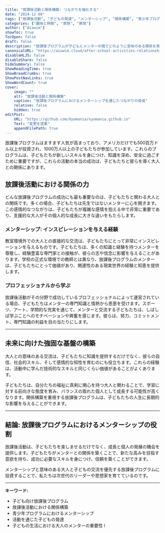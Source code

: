 ```yaml
---
title: "放課後活動と関係構築: つながりを強化する"
date: "2024-12-08"
tags: ["放課後活動", "子どもの発達", "メンターシップ", "関係構築", "青少年プログラム"]
categories: ["趣味と時間", "家族", "教育"]
author: ["Aixwim"]
showToc: true
TocOpen: false
draft: false
description: "放課後プログラムが子どもとメンターの間でどのように意味のある関係を育むか、そしてそのつながりが成長と成功にとってなぜ重要であるかを探ります。"
canonicalURL: "https://aixwim.cloud/after-school-activities-relationship-building"
disableHLJS: false
disableShare: false
hideSummary: false
ShowReadingTime: true
ShowBreadCrumbs: true
ShowPostNavLinks: true
ShowWordCount: true
cover:
    image: ""
    alt: "放課後活動と関係構築"
    caption: "放課後プログラムにおけるメンターシップを通じたつながりの育成"
    relative: false
    hidden: true
editPost:
    URL: "https://github.com/Xyomania/xyomania.github.io"
    Text: "変更を提案"
    appendFilePath: true
---
```


放課後プログラムはますます人気が高まっており、アメリカだけでも500百万ドル以上が投資され、1000万人以上の子どもたちが参加しています。これらのプログラムは、子どもたちが新しいスキルを身につけ、知識を深め、安全に過ごすために重要ですが、これらの活動の本当の成功は、子どもたちと彼らを導く大人との関係にあります。

<!--more-->

## 放課後活動における関係の力

どんな放課後プログラムの成功にも最も重要なのは、子どもたちと関わる大人との関係です。多くの場合、子どもたちは先生ではないメンターに心を開きます。この感情的なつながりは、子どもたちが複雑な感情を抱える中で非常に重要であり、支援的な大人がその個人的な成長に大きな違いをもたらします。

### メンターシップ: インスピレーションを与える経験

教室環境外での大人との直接的な交流は、子どもたちにとって非常にインスピレーションを与えるものです。子どもたちは、多くの知識と経験を持つメンターを尊敬し、経験豊富な専門家との接触が、彼らの志や信念に影響を与えることがあります。学校の正式な環境での教師とは異なり、放課後プログラムのメンターは、子どもたちにとって価値があり、関連性のある現実世界の経験と知恵を提供します。

### プロフェッショナルから学ぶ

放課後活動がその分野で成功しているプロフェッショナルによって運営されている場合、子どもたちはメンターの専門知識と情熱から恩恵を受けます。スポーツ、アート、学問的な充実を通じて、メンターと交流する子どもたちは、しばしば学ぶことへのモチベーションや興奮を感じます。彼らは、努力、コミットメント、専門知識の利益を目の当たりにします。

---

## 未来に向けた強固な基盤の構築

大人との意味のある交流は、子どもたちに知識を提供するだけでなく、彼らの自信、社会的スキル、そして感情的な知性を育むのにも役立ちます。これらの経験は、活動中に学んだ技術的なスキルと同じくらい価値があることがよくあります。

子どもたちは、自分たちの福祉に真剣に関心を持つ大人と関わることで、学習に対する前向きな態度を育み、バランスの取れた個人として成長する可能性が高くなります。関係構築を重視する放課後プログラムは、子どもたちの人生に長期的な影響を与えることができます。

---

## 結論: 放課後プログラムにおけるメンターシップの役割

放課後活動は、子どもたちを楽しませるだけでなく、成長と個人の発展の機会を提供します。子どもたちがメンターとの関係を築くことで、新たな高みを目指す意欲を持ち、成功に必要なスキルを身につけ、信頼を築くことができます。

メンターシップと意味のある大人と子どもの交流を優先する放課後プログラムに投資することで、私たちは次世代のリーダーや思想家を育てているのです。

---

**キーワード:**
- 子ども向け放課後プログラム
- 放課後活動における関係構築
- 青少年プログラムにおけるメンターシップ
- 活動を通じた子どもの発達
- 子どもの生活における大人のメンターの重要性
l